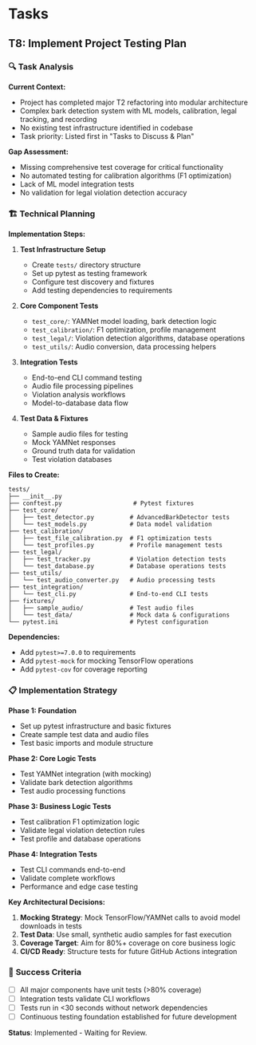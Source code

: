 # Tasks

## T8: Implement Project Testing Plan

### 🔍 **Task Analysis**

**Current Context:**
- Project has completed major T2 refactoring into modular architecture
- Complex bark detection system with ML models, calibration, legal tracking, and recording
- No existing test infrastructure identified in codebase
- Task priority: Listed first in "Tasks to Discuss & Plan"

**Gap Assessment:**
- Missing comprehensive test coverage for critical functionality
- No automated testing for calibration algorithms (F1 optimization)
- Lack of ML model integration tests  
- No validation for legal violation detection accuracy

### 🏗️ **Technical Planning**

**Implementation Steps:**

1. **Test Infrastructure Setup**
   - Create `tests/` directory structure
   - Set up pytest as testing framework 
   - Configure test discovery and fixtures
   - Add testing dependencies to requirements

2. **Core Component Tests**
   - `test_core/`: YAMNet model loading, bark detection logic
   - `test_calibration/`: F1 optimization, profile management
   - `test_legal/`: Violation detection algorithms, database operations
   - `test_utils/`: Audio conversion, data processing helpers

3. **Integration Tests**
   - End-to-end CLI command testing
   - Audio file processing pipelines
   - Violation analysis workflows
   - Model-to-database data flow

4. **Test Data & Fixtures**
   - Sample audio files for testing
   - Mock YAMNet responses
   - Ground truth data for validation
   - Test violation databases

**Files to Create:**
```
tests/
├── __init__.py
├── conftest.py                    # Pytest fixtures
├── test_core/
│   ├── test_detector.py          # AdvancedBarkDetector tests
│   └── test_models.py            # Data model validation
├── test_calibration/
│   ├── test_file_calibration.py  # F1 optimization tests
│   └── test_profiles.py          # Profile management tests
├── test_legal/
│   ├── test_tracker.py           # Violation detection tests
│   └── test_database.py          # Database operations tests
├── test_utils/
│   └── test_audio_converter.py   # Audio processing tests
├── test_integration/
│   └── test_cli.py               # End-to-end CLI tests
├── fixtures/
│   ├── sample_audio/             # Test audio files
│   └── test_data/                # Mock data & configurations
└── pytest.ini                    # Pytest configuration
```

**Dependencies:**
- Add `pytest>=7.0.0` to requirements
- Add `pytest-mock` for mocking TensorFlow operations
- Add `pytest-cov` for coverage reporting

### 📋 **Implementation Strategy**

**Phase 1: Foundation** 
- Set up pytest infrastructure and basic fixtures
- Create sample test data and audio files
- Test basic imports and module structure

**Phase 2: Core Logic Tests**
- Test YAMNet integration (with mocking)
- Validate bark detection algorithms
- Test audio processing functions

**Phase 3: Business Logic Tests**
- Test calibration F1 optimization logic
- Validate legal violation detection rules
- Test profile and database operations  

**Phase 4: Integration Tests**
- Test CLI commands end-to-end
- Validate complete workflows
- Performance and edge case testing

**Key Architectural Decisions:**

1. **Mocking Strategy**: Mock TensorFlow/YAMNet calls to avoid model downloads in tests
2. **Test Data**: Use small, synthetic audio samples for fast execution
3. **Coverage Target**: Aim for 80%+ coverage on core business logic
4. **CI/CD Ready**: Structure tests for future GitHub Actions integration

### 🎯 **Success Criteria**

- [ ] All major components have unit tests (>80% coverage)
- [ ] Integration tests validate CLI workflows
- [ ] Tests run in <30 seconds without network dependencies
- [ ] Continuous testing foundation established for future development

**Status**: Implemented - Waiting for Review.